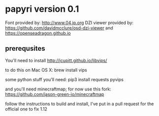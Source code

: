 # papyri version 0.1


Font provided by: http://www.04.jp.org
DZI viewer provided by: https://github.com/davidmcclure/osd-dzi-viewer and https://openseadragon.github.io

## prerequsites


You'll need to install http://jcupitt.github.io/libvips/

to do this on Mac OS X:
    brew install vips

some python stuff you'll need:
    pip3 install requests pyvips

and you'll need minecraftmap; for now use this fork: https://github.com/jason-green-io/minecraftmap

follow the instructions to build and install, I've put in a pull request for the official one to fix 1.12


